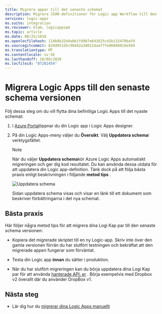 ```yaml
---
title: Migrera appar till det senaste schemat
description: Migrera JSON-definitioner för Logic app Workflow till den senaste schema versionen för arbets flödes definition
services: logic-apps
ms.suite: integration
ms.reviewer: klam, logicappspm
ms.topic: article
ms.date: 08/25/2018
ms.openlocfilehash: 114b8b32d4abb1fd9b7e641625cd1b132470bafd
ms.sourcegitcommit: 829d951d5c90442a38012daaf77e86046018e5b9
ms.translationtype: MT
ms.contentlocale: sv-SE
ms.lasthandoff: 10/09/2020
ms.locfileid: "87281454"
---
```

# <a name="migrate-logic-apps-to-latest-schema-version"></a>Migrera Logic Apps till den senaste schema versionen

Följ dessa steg om du vill flytta dina befintliga Logic Apps till det nyaste schemat: 

1. I [Azure Portal](https://portal.azure.com)öppnar du din Logic app i Logic Apps designer.

2. På din Logic Apps-meny väljer du **Översikt**. Välj **Uppdatera schema**i verktygsfältet.

   > [!NOTE]
   > När du väljer **Uppdatera schema**kör Azure Logic Apps automatiskt migreringen och ger dig kod resultatet. Du kan använda dessa utdata för att uppdatera din Logic app-definition. Tänk dock på att följa bästa praxis enligt beskrivningen i följande **metod tips** .

   ![Uppdatera schema](./media/connectors-schema-migration/update-schema.png)

   Sidan uppdatera schema visas och visar en länk till ett dokument som beskriver förbättringarna i det nya schemat.

## <a name="best-practices"></a>Bästa praxis

Här följer några metod tips för att migrera dina Logi Kap par till den senaste schema versionen:

* Kopiera det migrerade skriptet till en ny Logic-app. Skriv inte över den gamla versionen förrän du har slutfört testningen och bekräftat att den migrerade appen fungerar som förväntat.

* Testa din Logic app **innan** du sätter i produktion.

* När du har slutfört migreringen kan du börja uppdatera dina Logi Kap par för att använda [hanterade API: er](../connectors/apis-list.md) . Börja exempelvis med Dropbox v2 överallt där du använder DropBox v1.

## <a name="next-steps"></a>Nästa steg

* Lär dig hur du [migrerar dina Logic Apps manuellt](../logic-apps/logic-apps-schema-2016-04-01.md)

